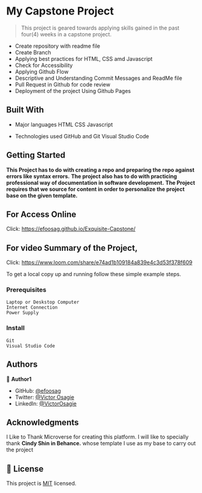 # My Capstone Project

> This project is geared towards applying skills gained in the past four(4) weeks in a capstone project.

- Create repository with readme file
- Create Branch
- Applying best practices for HTML, CSS amd Javascript
- Check for Accessibility
- Applying Github Flow
- Descriptive and Understanding Commit Messages and ReadMe file
- Pull Request in Github for code review
- Deployment of the project Using Github Pages

## Built With

- Major languages
  HTML
  CSS
  Javascript

- Technologies used
  GitHub and Git
  Visual Studio Code

## Getting Started

**This Project has to do with creating a repo and preparing the repo against errors like syntax errors.**
**The project also has to do with practicing professional way of documentation in software development.**
**The Project requires that we source for content in order to personalize the project base on the given template.**

## For Access Online

Click: https://efoosag.github.io/Exquisite-Capstone/

## For video Summary of the Project,

Click: https://www.loom.com/share/e74ad1b109184a839e4c3d53f378f609

To get a local copy up and running follow these simple example steps.

### Prerequisites

    Laptop or Deskstop Computer
    Internet Connection
    Power Supply

### Install

    Git
    Visual Studio Code

## Authors

👤 **Author1**

- GitHub: [@efoosag](https://github.com/efoosag)
- Twitter: [@Victor Osagie](https://www.twitter.com/Victorosagie08)
- LinkedIn: [@VictorOsagie](https://www.linkedin.com/in/victor-osagie-a713ba22b/)

## Acknowledgments

I Like to Thank Microverse for creating this platform.
I will like to specially thank **Cindy Shin in Behance.** whose template I use as my base to carry out the project

## 📝 License

This project is [MIT](./MIT.md) licensed.
